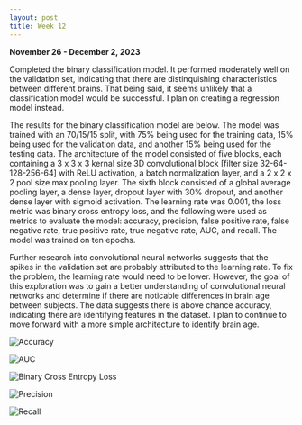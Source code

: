 ```yaml
---
layout: post
title: Week 12
---
```

**November 26 - December 2, 2023**

Completed the binary classification model. It performed moderately well on the validation set, indicating that there are distinquishing characteristics between different brains. That being said, 
it seems unlikely that a classification model would be successful. I plan on creating a regression model instead. 

The results for the binary classification model are below. The model was trained with an 70/15/15 split, with 75% being used for the training data, 15% being used for the validation data, and another 15% being used for the testing data. The architecture of the model consisted of five blocks, each containing a 3 x 3 x 3 kernal size 3D convolutional block [filter size 32-64-128-256-64] with ReLU activation, a batch normalization layer, and a 2 x 2 x 2 pool size max pooling layer. The sixth block consisted of a global average pooling layer, a dense layer, dropout layer with 30% dropout, and another dense layer with sigmoid activation. The learning rate was 0.001, the loss metric was binary cross entropy loss, and the following were used as metrics to evaluate the model: accuracy, precision, false positive rate, false negative rate, true positive rate, true negative rate, AUC, and recall. The model was trained on ten epochs. 

Further research into convolutional neural networks suggests that the spikes in the validation set are probably attributed to the learning rate. To fix the problem, the learning rate would need to be lower. However, the goal of this exploration was to gain a better understanding of convolutional neural networks and determine if there are noticable differences in brain age between subjects. The data suggests there is above chance accuracy, indicating there are identifying features in the dataset. I plan to continue to move forward with a more simple architecture to identify brain age. 

![Accuracy](https://github.com/msp112/msp112.github.io/blob/master/files/Accuracy_For_Binary_Brain_Age_Classification_CNN.png)

![AUC](https://github.com/msp112/msp112.github.io/blob/master/files/Area_Under_Curve_For_Binary_Brain_Age_Classification.png)

![Binary Cross Entropy Loss](https://github.com/msp112/msp112.github.io/blob/master/files/Binary_Cross_Entropy_Loss_for_Binary_Brain_Age_Classification_CNN.png)

![Precision](https://github.com/msp112/msp112.github.io/blob/master/files/Precision_For_Binary_Brain_Age_Classification.png)

![Recall](https://github.com/msp112/msp112.github.io/blob/master/files/Recall_For_Binary_Brain_Age_Classification.png)
